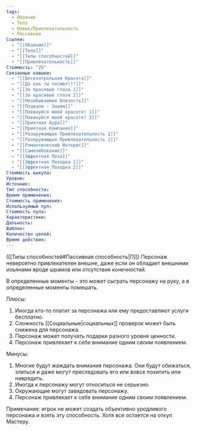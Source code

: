 ```yaml
---
tags:
  - Обаяние
  - Тело
  - Навык/Привлекательность
  - Пассивная
Ссылки:
  - "[[Обаяние]]"
  - "[[Тело]]"
  - "[[Типы способностей]]"
  - "[[Привлекательность]]"
Стоимость: "25"
Связанные навыки:
  - "[[Бесконтрольная Красота]]"
  - "[[Да как ты посмел!!!]]"
  - "[[За красивые глаза 1]]"
  - "[[За красивые глаза 2]]"
  - "[[Незабываемая Близость]]"
  - "[[Плавали - Знаем]]"
  - "[[Повинуйся моей красоте! 1]]"
  - "[[Повинуйся моей красоте! 2]]"
  - "[[Приятная Аура]]"
  - "[[Приятная Компания]]"
  - "[[Разоружающая Привлекательность 1]]"
  - "[[Разоружающая Привлекательность 2]]"
  - "[[Романтический Интерес]]"
  - "[[Самолюбование]]"
  - "[[Эффектная Поза]]"
  - "[[Эффектная Походка 1]]"
  - "[[Эффектная Походка 2]]"
Стоимость выкупа:
Уровни:
Источник:
Тип способности:
Время применения:
Стоимость применения:
Используемый пул:
Стоимость пула:
Характеристики:
Дальность:
Шаблон:
Количество целей:
Время действия:
---
```

([[Типы способностей#Пассивная способность|П]]) Персонаж невероятно привлекателен внешне, даже если он обладает внешними изъянами вроде шрамов или отсутствия конечностей.

В определенные моменты - это может сыграть персонажу на руку, а в определенные моменты помешать.

Плюсы:

1. Иногда кто-то платит за персонажа или ему предоставляют услуги бесплатно.
2. Сложность [[Социальные|социальных]] проверок может быть снижена для персонажа.
3. Персонаж может получать подарки разного уровня ценности. 
4. Персонаж привлекает к себе внимание одним своим появлением.

Минусы:

1. Многие будут жаждать внимания персонажа. Они будут обижаться, злиться и даже могут преследовать его или вовсе похитить или навредить.
2. Иногда к персонажу могут относиться не серьезно.
3. Окружающие могут завидовать персонажу.
4. Персонаж привлекает к себе внимание одним своим появлением.

Примечание: игрок не может создать объективно уродливого персонажа и взять эту способность. Хотя все остается на откуп Мастеру. 